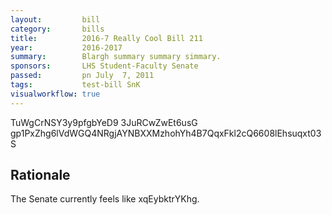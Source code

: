 ```yaml
---
layout:         bill
category:       bills
title:          2016-7 Really Cool Bill 211
year:           2016-2017
summary:        Blargh summary summary simmary.
sponsors:       LHS Student-Faculty Senate
passed:         pn July  7, 2011
tags:           test-bill SnK
visualworkflow: true
---
```



TuWgCrNSY3y9pfgbYeD9 3JuRCwZwEt6usG gp1PxZhg6lVdWGQ4NRgjAYNBXXMzhohYh4B7QqxFkl2cQ6608lEhsuqxt03S 




Rationale
---------
The Senate currently feels like xqEybktrYKhg.
